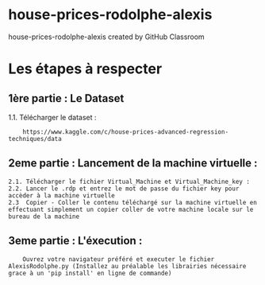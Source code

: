 # house-prices-rodolphe-alexis
house-prices-rodolphe-alexis created by GitHub Classroom

# Les étapes à respecter

## 1ère partie : Le Dataset

1.1. Télécharger le dataset :

```
    https://www.kaggle.com/c/house-prices-advanced-regression-techniques/data
```

## 2eme partie : Lancement de la machine virtuelle :
```
2.1. Télécharger le fichier Virtual_Machine et Virtual_Machine_key :
2.2. Lancer le .rdp et entrez le mot de passe du fichier key pour accèder à la machine virtuelle
2.3  Copier - Coller le contenu téléchargé sur la machine virtuelle en effectuant simplement un copier coller de votre machine locale sur le bureau de la machine
```
## 3eme partie : L'éxecution :

```
    Ouvrez votre navigateur préféré et executer le fichier AlexisRodolphe.py (Installez au préalable les librairies nécessaire grace à un 'pip install' en ligne de commande)
 
```
